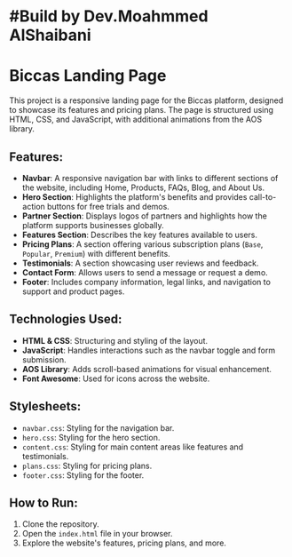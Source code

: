 # #Build by Dev.Moahmmed AlShaibani
# Biccas Landing Page

This project is a responsive landing page for the Biccas platform, designed to showcase its features and pricing plans. The page is structured using HTML, CSS, and JavaScript, with additional animations from the AOS library.

## Features:
- **Navbar**: A responsive navigation bar with links to different sections of the website, including Home, Products, FAQs, Blog, and About Us.
- **Hero Section**: Highlights the platform's benefits and provides call-to-action buttons for free trials and demos.
- **Partner Section**: Displays logos of partners and highlights how the platform supports businesses globally.
- **Features Section**: Describes the key features available to users.
- **Pricing Plans**: A section offering various subscription plans (`Base`, `Popular`, `Premium`) with different benefits.
- **Testimonials**: A section showcasing user reviews and feedback.
- **Contact Form**: Allows users to send a message or request a demo.
- **Footer**: Includes company information, legal links, and navigation to support and product pages.

## Technologies Used:
- **HTML & CSS**: Structuring and styling of the layout.
- **JavaScript**: Handles interactions such as the navbar toggle and form submission.
- **AOS Library**: Adds scroll-based animations for visual enhancement.
- **Font Awesome**: Used for icons across the website.

## Stylesheets:
- `navbar.css`: Styling for the navigation bar.
- `hero.css`: Styling for the hero section.
- `content.css`: Styling for main content areas like features and testimonials.
- `plans.css`: Styling for pricing plans.
- `footer.css`: Styling for the footer.

## How to Run:
1. Clone the repository.
2. Open the `index.html` file in your browser.
3. Explore the website's features, pricing plans, and more.
